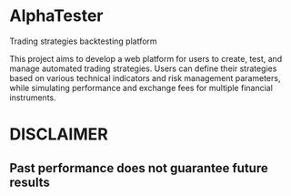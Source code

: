 # AlphaTester
Trading strategies backtesting platform 


This project aims to develop a web platform for users to create, test, and manage automated trading strategies. Users can define their strategies based on various technical indicators and risk management parameters, while simulating performance and exchange fees for multiple financial instruments. 

# DISCLAIMER
## Past performance does not guarantee future results